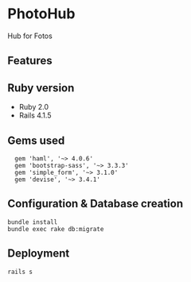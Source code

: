 # PhotoHub
Hub for Fotos

## Features


## Ruby version
- Ruby 2.0
- Rails 4.1.5

## Gems used
```
  gem 'haml', '~> 4.0.6'
  gem 'bootstrap-sass', '~> 3.3.3'
  gem 'simple_form', '~> 3.1.0'
  gem 'devise', '~> 3.4.1'
```

## Configuration & Database creation
```
bundle install
bundle exec rake db:migrate
```

## Deployment
```
rails s
```